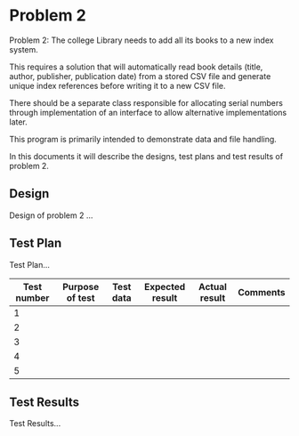 # Problem 2
Problem 2: The college Library needs to add all its books to a new index system.

This requires a solution that will automatically read book details (title, author, publisher, publication date) from a stored CSV file and generate unique index references before writing it to a new CSV file.

There should be a separate class responsible for allocating serial numbers through implementation of an interface to allow alternative implementations later.

This program is primarily intended to demonstrate data and file handling. 

In this documents it will describe the designs, test plans and test results of problem 2.

## Design 
Design of problem 2 ...

## Test Plan
Test Plan...

|  Test number | Purpose of test  | Test data  | Expected result  | Actual result  |  Comments |
|---|---|---|---|---|---|
| 1 |   |   |   |   |   |
| 2 |   |   |   |   |   |
| 3 |   |   |   |   |   |
| 4 |   |   |   |   |   |
| 5 |   |   |   |   |   |

## Test Results
Test Results...
